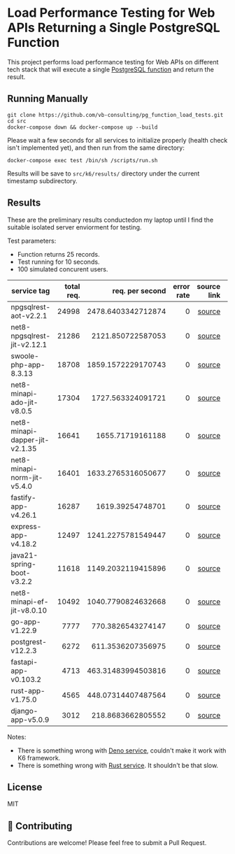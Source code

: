 # Load Performance Testing for Web APIs Returning a Single PostgreSQL Function

This project performs load performance testing for Web APIs on different tech stack that will execute a single [PostgreSQL function](https://github.com/vb-consulting/pg_function_load_tests/blob/master/src/postgres/init.sql) and return the result.

## Running Manually

```
git clone https://github.com/vb-consulting/pg_function_load_tests.git
cd src
docker-compose down && docker-compose up --build
```

Please wait a few seconds for all services to initialize properly (health check isn't implemented yet), and then run from the same directory:

```
docker-compose exec test /bin/sh /scripts/run.sh
```

Results will be save to `src/k6/results/` directory under the current timestamp subdirectory.

## Results

These are the preliminary results conductedon my laptop until I find the suitable isolated server enviorment for testing.

Test parameters:

- Function returns 25 records.
- Test running for 10 seconds.
- 100 simulated concurent users.

| service tag | total req. | req. per second | error rate | source link | summary link |
| ----------- | ---------: | --------------: | ---------: | ----------: | -----------: |
| npgsqlrest-aot-v2.2.1 | 24998 | 2478.6403342712874 | 0 | [source](https://github.com/vb-consulting/pg_function_load_tests/tree/master/src/npgsqlrest-aot-v2.2.1) | [summary](https://github.com/vb-consulting/pg_function_load_tests/tree/master/src/_k6/results/202411101305/npgsqlrest-aot-v2.2.1_summary.txt) |
| net8-npgsqlrest-jit-v2.12.1 | 21286 | 2121.850722587053 | 0 | [source](https://github.com/vb-consulting/pg_function_load_tests/tree/master/src/net8-npgsqlrest-jit-v2.12.1) | [summary](https://github.com/vb-consulting/pg_function_load_tests/tree/master/src/_k6/results/202411101305/net8-npgsqlrest-jit-v2.12.1_summary.txt) |
| swoole-php-app-8.3.13 | 18708 | 1859.1572229170743 | 0 | [source](https://github.com/vb-consulting/pg_function_load_tests/tree/master/src/swoole-php-app-8.3.13) | [summary](https://github.com/vb-consulting/pg_function_load_tests/tree/master/src/_k6/results/202411101305/swoole-php-app-8.3.13_summary.txt) |
| net8-minapi-ado-jit-v8.0.5 | 17304 | 1727.563324091721 | 0 | [source](https://github.com/vb-consulting/pg_function_load_tests/tree/master/src/net8-minapi-ado-jit-v8.0.5) | [summary](https://github.com/vb-consulting/pg_function_load_tests/tree/master/src/_k6/results/202411101305/net8-minapi-ado-jit-v8.0.5_summary.txt) |
| net8-minapi-dapper-jit-v2.1.35 | 16641 | 1655.71719161188 | 0 | [source](https://github.com/vb-consulting/pg_function_load_tests/tree/master/src/net8-minapi-dapper-jit-v2.1.35) | [summary](https://github.com/vb-consulting/pg_function_load_tests/tree/master/src/_k6/results/202411101305/net8-minapi-dapper-jit-v2.1.35_summary.txt) |
| net8-minapi-norm-jit-v5.4.0 | 16401 | 1633.2765316050677 | 0 | [source](https://github.com/vb-consulting/pg_function_load_tests/tree/master/src/net8-minapi-norm-jit-v5.4.0) | [summary](https://github.com/vb-consulting/pg_function_load_tests/tree/master/src/_k6/results/202411101305/net8-minapi-norm-jit-v5.4.0_summary.txt) |
| fastify-app-v4.26.1 | 16287 | 1619.39254748701 | 0 | [source](https://github.com/vb-consulting/pg_function_load_tests/tree/master/src/fastify-app-v4.26.1) | [summary](https://github.com/vb-consulting/pg_function_load_tests/tree/master/src/_k6/results/202411101305/fastify-app-v4.26.1_summary.txt) |
| express-app-v4.18.2 | 12497 | 1241.2275781549447 | 0 | [source](https://github.com/vb-consulting/pg_function_load_tests/tree/master/src/express-app-v4.18.2) | [summary](https://github.com/vb-consulting/pg_function_load_tests/tree/master/src/_k6/results/202411101305/express-app-v4.18.2_summary.txt) |
| java21-spring-boot-v3.2.2 | 11618 | 1149.2032119415896 | 0 | [source](https://github.com/vb-consulting/pg_function_load_tests/tree/master/src/java21-spring-boot-v3.2.2) | [summary](https://github.com/vb-consulting/pg_function_load_tests/tree/master/src/_k6/results/202411101305/java21-spring-boot-v3.2.2_summary.txt) |
| net8-minapi-ef-jit-v8.0.10 | 10492 | 1040.7790824632668 | 0 | [source](https://github.com/vb-consulting/pg_function_load_tests/tree/master/src/net8-minapi-ef-jit-v8.0.10) | [summary](https://github.com/vb-consulting/pg_function_load_tests/tree/master/src/_k6/results/202411101305/net8-minapi-ef-jit-v8.0.10_summary.txt) |
| go-app-v1.22.9 | 7777 | 770.3826543274147 | 0 | [source](https://github.com/vb-consulting/pg_function_load_tests/tree/master/src/go-app-v1.22.9) | [summary](https://github.com/vb-consulting/pg_function_load_tests/tree/master/src/_k6/results/202411101305/go-app-v1.22.9_summary.txt) |
| postgrest-v12.2.3 | 6272 | 611.3536207356975 | 0 | [source](https://github.com/vb-consulting/pg_function_load_tests/tree/master/src/postgrest-v12.2.3) | [summary](https://github.com/vb-consulting/pg_function_load_tests/tree/master/src/_k6/results/202411101305/postgrest-v12.2.3_summary.txt) |
| fastapi-app-v0.103.2 | 4713 | 463.31483994503816 | 0 | [source](https://github.com/vb-consulting/pg_function_load_tests/tree/master/src/fastapi-app-v0.103.2) | [summary](https://github.com/vb-consulting/pg_function_load_tests/tree/master/src/_k6/results/202411101305/fastapi-app-v0.103.2_summary.txt) |
| rust-app-v1.75.0 | 4565 | 448.07314407487564 | 0 | [source](https://github.com/vb-consulting/pg_function_load_tests/tree/master/src/rust-app-v1.75.0) | [summary](https://github.com/vb-consulting/pg_function_load_tests/tree/master/src/_k6/results/202411101305/rust-app-v1.75.0_summary.txt) |
| django-app-v5.0.9 | 3012 | 218.8683662805552 | 0 | [source](https://github.com/vb-consulting/pg_function_load_tests/tree/master/src/django-app-v5.0.9) | [summary](https://github.com/vb-consulting/pg_function_load_tests/tree/master/src/_k6/results/202411101305/django-app-v5.0.9_summary.txt) |

Notes:

- There is something wrong with [Deno service](https://github.com/vb-consulting/pg_function_load_tests/tree/master/src/deno-app-v1.40.2), couldn't make it work with K6 framework.
- There is something wrong with [Rust service](https://github.com/vb-consulting/pg_function_load_tests/tree/master/src/rust-app-v1.75.0). It shouldn't be that slow.

## License

MIT

## 🤝 Contributing

Contributions are welcome! Please feel free to submit a Pull Request.